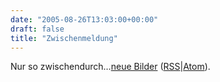 ```yaml
---
date: "2005-08-26T13:03:00+00:00"
draft: false
title: "Zwischenmeldung"
---
```

Nur so
zwischendurch…[neue Bilder](http://www.flickr.com/photos/73415165@N00)
([RSS](http://www.flickr.com/services/feeds/photos_public.gne?id=73415165@N00&format=rss_200)|[Atom](http://www.flickr.com/services/feeds/photos_public.gne?id=73415165@N00&format=atom_03)).




